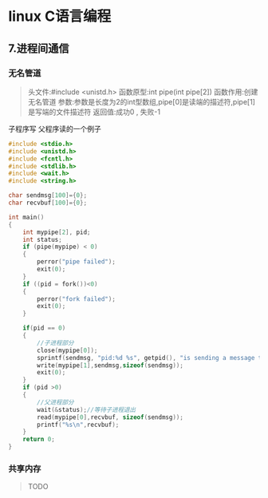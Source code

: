 # linux C语言编程


## 7.进程间通信
### 无名管道
>头文件:#include <unistd.h>
函数原型:int pipe(int pipe[2])
函数作用:创建无名管道
参数:参数是长度为2的int型数组,pipe[0]是读端的描述符,pipe[1]是写端的文件描述符
返回值:成功0 , 失败-1


子程序写 父程序读的一个例子
```c
#include <stdio.h>
#include <unistd.h>
#include <fcntl.h>
#include <stdlib.h>
#include <wait.h>
#include <string.h>

char sendmsg[100]={0};
char recvbuf[100]={0};

int main()
{
    int mypipe[2], pid;
    int status;
    if (pipe(mypipe) < 0)
    {
        perror("pipe failed");
        exit(0);
    }
    if ((pid = fork())<0)
    {
        perror("fork failed");
        exit(0);
    }

    if(pid == 0)
    {
        //子进程部分
        close(mypipe[0]);
        sprintf(sendmsg, "pid:%d %s", getpid(), "is sending a message to parent !");
        write(mypipe[1],sendmsg,sizeof(sendmsg));
        exit(0);
    }
    if (pid >0)
    {
        //父进程部分
        wait(&status);//等待子进程退出
        read(mypipe[0],recvbuf, sizeof(sendmsg));
        printf("%s\n",recvbuf);
    }
    return 0;
}
```

### 共享内存

> TODO

